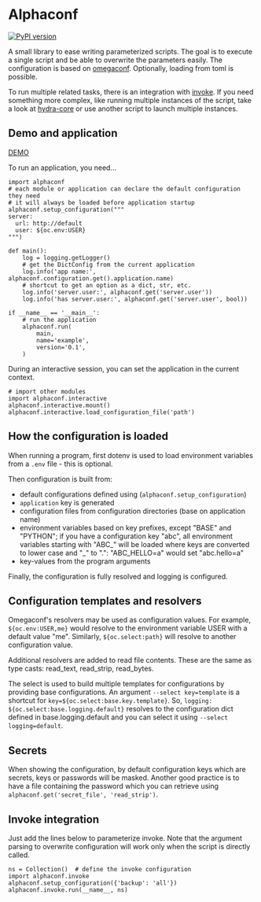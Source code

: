 # Alphaconf

[![PyPI version](https://badge.fury.io/py/alphaconf.svg)](https://pypi.org/project/alphaconf/)

A small library to ease writing parameterized scripts.
The goal is to execute a single script and be able to overwrite the parameters
easily.
The configuration is based on [omegaconf](https://omegaconf.readthedocs.io/).
Optionally, loading from toml is possible.

To run multiple related tasks, there is an integration with
[invoke](https://www.pyinvoke.org).
If you need something more complex, like running multiple instances of the
script, take a look at [hydra-core](https://hydra.cc) or use another script
to launch multiple instances.

## Demo and application

[DEMO](./demo.ipynb)

To run an application, you need...

    import alphaconf
    # each module or application can declare the default configuration they need
    # it will always be loaded before application startup
    alphaconf.setup_configuration("""
    server:
      url: http://default
      user: ${oc.env:USER}
    """)

    def main():
        log = logging.getLogger()
        # get the DictConfig from the current application
        log.info('app name:', alphaconf.configuration.get().application.name)
        # shortcut to get an option as a dict, str, etc.
        log.info('server.user:', alphaconf.get('server.user'))
        log.info('has server.user:', alphaconf.get('server.user', bool))

    if __name__ == '__main__':
        # run the application
        alphaconf.run(
            main,
            name='example',
            version='0.1',
        )

During an interactive session, you can set the application in the current
context.

    # import other modules
    import alphaconf.interactive
    alphaconf.interactive.mount()
    alphaconf.interactive.load_configuration_file('path')

## How the configuration is loaded

When running a program, first dotenv is used to load environment variables
from a `.env` file - this is optional.

Then configuration is built from:

- default configurations defined using (`alphaconf.setup_configuration`)
- `application` key is generated
- configuration files from configuration directories (base on application name)
- environment variables based on key prefixes,
  except "BASE" and "PYTHON";
  if you have a configuration key "abc", all environment variables starting
  with "ABC_" will be loaded where keys are converted to lower case and "_"
  to ".": "ABC_HELLO=a" would set "abc.hello=a"
- key-values from the program arguments

Finally, the configuration is fully resolved and logging is configured.

## Configuration templates and resolvers

Omegaconf's resolvers may be used as configuration values.
For example, `${oc.env:USER,me}` would resolve to the environment variable
USER with a default value "me".
Similarly, `${oc.select:path}` will resolve to another configuration value.

Additional resolvers are added to read file contents.
These are the same as type casts: read_text, read_strip, read_bytes.

The select is used to build multiple templates for configurations by providing
base configurations.
An argument `--select key=template` is a shortcut for
`key=${oc.select:base.key.template}`.
So, `logging: ${oc.select:base.logging.default}` resolves to the configuration
dict defined in base.logging.default and you can select it using
`--select logging=default`.

## Secrets

When showing the configuration, by default configuration keys which are
secrets, keys or passwords will be masked.
Another good practice is to have a file containing the password which
you can retrieve using `alphaconf.get('secret_file', 'read_strip')`.

## Invoke integration

Just add the lines below to parameterize invoke.
Note that the argument parsing to overwrite configuration will work only
when the script is directly called.

    ns = Collection()  # define the invoke configuration
    import alphaconf.invoke
    alphaconf.setup_configuration({'backup': 'all'})
    alphaconf.invoke.run(__name__, ns)
